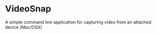 VideoSnap
=========

A simple command line application for capturing video from an attached device (Mac/OSX)
